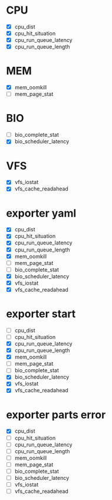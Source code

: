 # CPU
- [x] cpu_dist
- [x] cpu_hit_situation
- [x] cpu_run_queue_latency
- [x] cpu_run_queue_length

# MEM
- [x] mem_oomkill
- [ ] mem_page_stat

# BIO
- [ ] bio_complete_stat
- [x] bio_scheduler_latency

# VFS
- [x] vfs_iostat
- [x] vfs_cache_readahead

# exporter yaml
- [x] cpu_dist
- [x] cpu_hit_situation
- [x] cpu_run_queue_latency
- [x] cpu_run_queue_length
- [x] mem_oomkill
- [ ] mem_page_stat
- [ ] bio_complete_stat
- [x] bio_scheduler_latency
- [x] vfs_iostat
- [x] vfs_cache_readahead

# exporter start
- [ ] cpu_dist
- [ ] cpu_hit_situation
- [x] cpu_run_queue_latency
- [x] cpu_run_queue_length
- [x] mem_oomkill
- [ ] mem_page_stat
- [ ] bio_complete_stat
- [x] bio_scheduler_latency
- [x] vfs_iostat
- [x] vfs_cache_readahead

# exporter parts error
- [x] cpu_dist
- [ ] cpu_hit_situation
- [ ] cpu_run_queue_latency
- [ ] cpu_run_queue_length
- [ ] mem_oomkill
- [ ] mem_page_stat
- [ ] bio_complete_stat
- [ ] bio_scheduler_latency
- [ ] vfs_iostat
- [ ] vfs_cache_readahead